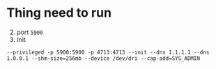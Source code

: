# Thing need to run

2. port `5900`
3. Init

```
--privileged -p 5900:5900 -p 4713:4713 --init --dns 1.1.1.1 --dns 1.0.0.1 --shm-size=256mb --device /dev/dri --cap-add=SYS_ADMIN
```
